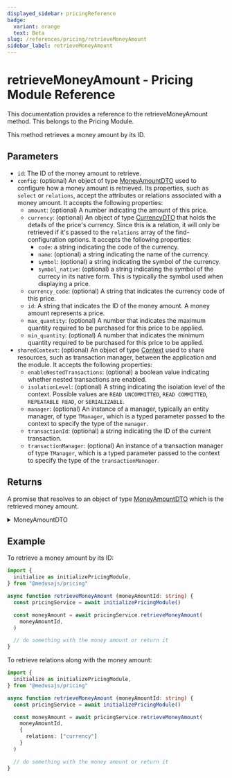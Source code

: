 ```yaml
---
displayed_sidebar: pricingReference
badge:
  variant: orange
  text: Beta
slug: /references/pricing/retrieveMoneyAmount
sidebar_label: retrieveMoneyAmount
---
```


# retrieveMoneyAmount - Pricing Module Reference

This documentation provides a reference to the retrieveMoneyAmount method. This belongs to the Pricing Module.

This method retrieves a money amount by its ID.

## Parameters

- `id`: The ID of the money amount to retrieve.
- `config`: (optional) An object of type [MoneyAmountDTO](../../interfaces/MoneyAmountDTO.md) used to configure how a money amount is retrieved. Its properties, such as `select` or `relations`, accept the attributes or relations associated with a money amount. It accepts the following properties:
	- `amount`: (optional) A number indicating the amount of this price.
	- `currency`: (optional) An object of type [CurrencyDTO](../../interfaces/CurrencyDTO.md) that holds the details of the price's currency. Since this is a relation, it will only be retrieved if it's passed to the `relations` array of the find-configuration options. It accepts the following properties:
		- `code`: a string indicating the code of the currency.
		- `name`: (optional) a string indicating the name of the currency.
		- `symbol`: (optional) a string indicating the symbol of the currency.
		- `symbol_native`: (optional) a string indicating the symbol of the currecy in its native form. This is typically the symbol used when displaying a price.
	- `currency_code`: (optional) A string that indicates the currency code of this price.
	- `id`: A string that indicates the ID of the money amount. A money amount represents a price.
	- `max_quantity`: (optional) A number that indicates the maximum quantity required to be purchased for this price to be applied.
	- `min_quantity`: (optional) A number that indicates the minimum quantity required to be purchased for this price to be applied.
- `sharedContext`: (optional) An object of type [Context](../../interfaces/Context.md) used to share resources, such as transaction manager, between the application and the module. It accepts the following properties:
	- `enableNestedTransactions`: (optional) a boolean value indicating whether nested transactions are enabled.
	- `isolationLevel`: (optional) A string indicating the isolation level of the context. Possible values are `READ UNCOMMITTED`, `READ COMMITTED`, `REPEATABLE READ`, or `SERIALIZABLE`.
	- `manager`: (optional) An instance of a manager, typically an entity manager, of type `TManager`, which is a typed parameter passed to the context to specify the type of the `manager`.
	- `transactionId`: (optional) a string indicating the ID of the current transaction.
	- `transactionManager`: (optional) An instance of a transaction manager of type `TManager`, which is a typed parameter passed to the context to specify the type of the `transactionManager`.

## Returns

A promise that resolves to an object of type [MoneyAmountDTO](../../interfaces/MoneyAmountDTO.md) which is the retrieved money amount.

<details>
<summary>
MoneyAmountDTO
</summary>

- `amount`: (optional) A number indicating the amount of this price.
- `currency`: (optional) An object of type [CurrencyDTO](../../interfaces/CurrencyDTO.md) that holds the details of the price's currency. Since this is a relation, it will only be retrieved if it's passed to the `relations` array of the find-configuration options. It accepts the following properties:
	- `code`: a string indicating the code of the currency.
	- `name`: (optional) a string indicating the name of the currency.
	- `symbol`: (optional) a string indicating the symbol of the currency.
	- `symbol_native`: (optional) a string indicating the symbol of the currecy in its native form. This is typically the symbol used when displaying a price.
- `currency_code`: (optional) A string that indicates the currency code of this price.
- `id`: A string that indicates the ID of the money amount. A money amount represents a price.
- `max_quantity`: (optional) A number that indicates the maximum quantity required to be purchased for this price to be applied.
- `min_quantity`: (optional) A number that indicates the minimum quantity required to be purchased for this price to be applied.

</details>

## Example

To retrieve a money amount by its ID:

```ts
import { 
  initialize as initializePricingModule,
} from "@medusajs/pricing"

async function retrieveMoneyAmount (moneyAmountId: string) {
  const pricingService = await initializePricingModule()

  const moneyAmount = await pricingService.retrieveMoneyAmount(
    moneyAmountId,
  )

  // do something with the money amount or return it
}
```

To retrieve relations along with the money amount:

```ts
import { 
  initialize as initializePricingModule,
} from "@medusajs/pricing"

async function retrieveMoneyAmount (moneyAmountId: string) {
  const pricingService = await initializePricingModule()

  const moneyAmount = await pricingService.retrieveMoneyAmount(
    moneyAmountId,
    {
      relations: ["currency"]
    }
  )

  // do something with the money amount or return it
}
```
